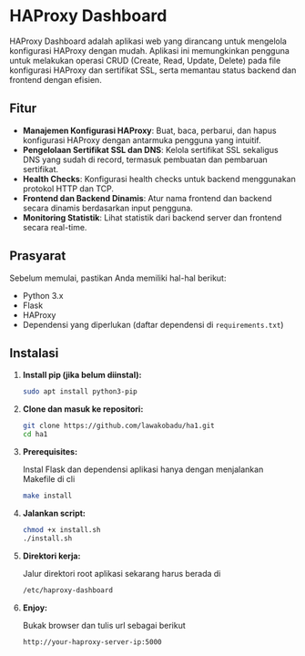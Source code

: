 # HAProxy Dashboard

HAProxy Dashboard adalah aplikasi web yang dirancang untuk mengelola konfigurasi HAProxy dengan mudah. Aplikasi ini memungkinkan pengguna untuk melakukan operasi CRUD (Create, Read, Update, Delete) pada file konfigurasi HAProxy dan sertifikat SSL, serta memantau status backend dan frontend dengan efisien.

## Fitur

- **Manajemen Konfigurasi HAProxy**: Buat, baca, perbarui, dan hapus konfigurasi HAProxy dengan antarmuka pengguna yang intuitif.
- **Pengelolaan Sertifikat SSL dan DNS**: Kelola sertifikat SSL sekaligus DNS yang sudah di record, termasuk pembuatan dan pembaruan sertifikat.
- **Health Checks**: Konfigurasi health checks untuk backend menggunakan protokol HTTP dan TCP.
- **Frontend dan Backend Dinamis**: Atur nama frontend dan backend secara dinamis berdasarkan input pengguna.
- **Monitoring Statistik**: Lihat statistik dari backend server dan frontend secara real-time.

## Prasyarat

Sebelum memulai, pastikan Anda memiliki hal-hal berikut:

- Python 3.x
- Flask
- HAProxy
- Dependensi yang diperlukan (daftar dependensi di `requirements.txt`)

## Instalasi

1. **Install pip (jika belum diinstal):**

   ```bash
   sudo apt install python3-pip

2. **Clone dan masuk ke repositori:**

   ```bash
   git clone https://github.com/lawakobadu/ha1.git
   cd ha1

3. **Prerequisites:**

   Instal Flask dan dependensi aplikasi hanya dengan menjalankan Makefile di cli
   
   ```bash
   make install

5. **Jalankan script:**

   ```bash
   chmod +x install.sh
   ./install.sh

6. **Direktori kerja:**

   Jalur direktori root aplikasi sekarang harus berada di
   
   ```bash
   /etc/haproxy-dashboard

7. **Enjoy:**

   Bukak browser dan tulis url sebagai berikut
   
   ```bash
   http://your-haproxy-server-ip:5000
